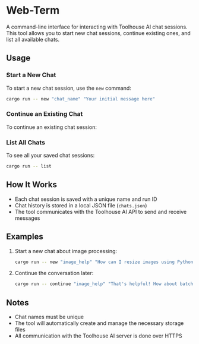 # Web-Term

A command-line interface for interacting with Toolhouse AI chat sessions. This tool allows you to start new chat sessions, continue existing ones, and list all available chats.

## Usage

### Start a New Chat

To start a new chat session, use the `new` command:

```bash
cargo run -- new "chat_name" "Your initial message here"
```


### Continue an Existing Chat

To continue an existing chat session:


### List All Chats

To see all your saved chat sessions:

```bash
cargo run -- list
```

## How It Works

- Each chat session is saved with a unique name and run ID
- Chat history is stored in a local JSON file (`chats.json`)
- The tool communicates with the Toolhouse AI API to send and receive messages

## Examples

1. Start a new chat about image processing:
   ```bash
   cargo run -- new "image_help" "How can I resize images using Python?"
   ```

2. Continue the conversation later:
   ```bash
   cargo run -- continue "image_help" "That's helpful! How about batch processing?"
   ```

## Notes

- Chat names must be unique
- The tool will automatically create and manage the necessary storage files
- All communication with the Toolhouse AI server is done over HTTPS
